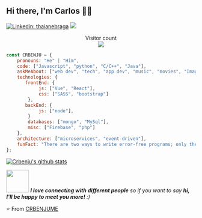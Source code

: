 ## Hi there, I'm Carlos 👋🙏
[![Linkedin: thaianebraga](https://img.shields.io/badge/-CRBENJUME-blue?style=flat-square&logo=Linkedin&logoColor=white&link=https://www.linkedin.com/in/carlos-alberto-rodríguez-benjume-4b62b619a/)](https://www.linkedin.com/in/carlos-alberto-rodríguez-benjume-4b62b619a/)
[![](https://img.shields.io/badge/Telegram-Carlos_Benjume-blue)](https://t.me/CR_Benjume)

<p align="center"> 
  Visitor count<br>
  <img src="https://profile-counter.glitch.me/CRBENJUME/count.svg" />
</p>



```javascript
const CRBENJU = {
    pronouns: "He" | "Him",
    code: ["Javascript", "python", "C/C++", "Java"],
    askMeAbout: ["web dev", "tech", "app dev", "music", "movies", "Imagine Dragons"],
    technologies: {
       frontEnd: {
            js: ["Vue", "React"],
            css: ["SASS", "bootstrap"]
        },
       backEnd: {
            js: ["node"],
        }
        databases: ["mongo", "MySql"],
        misc: ["Firebase", "php"]
    },
    architecture: ["microservices", "event-driven"],
    funFact: "There are two ways to write error-free programs; only the third one works"
};
```
[![Crbenju's github stats](https://github-readme-stats.vercel.app/api?username=CRBENJUME&show_icons=true&theme=dark&hide=["contribs","issues"])](https://github.com/CRBENJUME)

<img src="https://media.giphy.com/media/LnQjpWaON8nhr21vNW/giphy.gif" width="60"> <em><b>I love connecting with different people</b> so if you want to say <b>hi, I'll be happy to meet you more!</b> :)</em>

⭐️ From [CRBENJUME](https://github.com/CRBENJUME)

<!--
**CRBENJUME/CRBENJUME** is a ✨ _special_ ✨ repository because its `README.md` (this file) appears on your GitHub profile.
